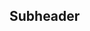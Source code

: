 <!-- # 🛠️ Git & GitHub Mastery Notes

```markdown

_A comprehensive, no-nonsense guide for mastering Git and GitHub’s essential commands, collaboration practices, and advanced workflows._

---

## 🔹 **1. Git Basics**

### 📝 **Setup & Configuration**
- **Install Git**: [Git Download](https://git-scm.com/downloads)
- **Set up user details**:
  ```bash
  git config --global user.name "Your Name"
  git config --global user.email "your.email@example.com"
  ```
  > Configure only once per device to stamp each commit with your identity.

### 🛠️ **Core Commands**
- **Initialize a repo**:
  ```bash
  git init
  ```
- **Stage & Commit**:
  ```bash
  git add <file>
  git commit -m "Message"
  ```
  - **View Status**: `git status`
  - **History Log**: `git log`

## 🔹 **2. Branching Done Right**

### 🌲 **Branch Essentials**
- **Create a Branch**:
  ```bash
  git branch <branch-name>
  git checkout <branch-name>
  ```
- **Merge Branches**:
  ```bash
  git merge <branch-name>
  ```
  > Keep feature branches separate; merge only when ready.

## 🔹 **3. GitHub Integration**

### 🌐 **Sync with GitHub**
- **Link Repo to GitHub**:
  ```bash
  git remote add origin <repo-URL>
  ```
- **Push & Pull**:
  ```bash
  git push -u origin main
  git pull origin main
  ```
  - **Fetch Updates**: `git fetch` without merging changes.

### 🔄 **Clone & Fork for Collaboration**
- **Clone**:
  ```bash
  git clone <repo-URL>
  ```
- **Fork & Pull Requests**:
  - Fork repositories to contribute independently, then submit a Pull Request (PR) for code reviews.

## 🔹 **4. Essential Collaboration**

### 🚧 **Merge Conflicts**
- **Check Conflicts**:
  ```bash
  git merge <branch-name>
  ```
  - **Resolve Conflicts**: Edit files, stage changes, and commit.

### ✋ **Handling Pull Requests (PRs)**
- **Submit a PR** on GitHub after pushing changes to your branch.
- **Review Process**: Use comments, code suggestions, and approvals to streamline merging.

## 🔹 **5. Advanced Git Techniques**

### 🔄 **Rebasing** _(Optional, Powerful)_
- **Rebase a branch**:
  ```bash
  git rebase <branch-name>
  ```
  - _Note_: Changes commit history—use with caution!

### 💾 **Stashing Work**
- **Stash Changes**:
  ```bash
  git stash
  git stash pop
  ```

### 🔖 **Tags & Releases**
- **Create a Tag**:
  ```bash
  git tag -a v1.0 -m "Release version 1.0"
  ```
  - Push tags to GitHub: `git push origin --tags`

---

> **Note**: Make no assumptions. Master each command with intention, and practice often. Keep this guide close as you continue to refine your Git skills. Hard work builds mastery.

---

This will give you a concise, effective roadmap to mastering Git & GitHub.
``` -->

## Subheader
